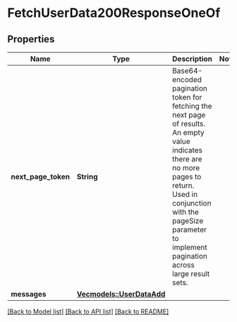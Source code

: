 # FetchUserData200ResponseOneOf

## Properties

Name | Type | Description | Notes
------------ | ------------- | ------------- | -------------
**next_page_token** | **String** | Base64-encoded pagination token for fetching the next page of results. An empty value indicates there are no more pages to return. Used in conjunction with the pageSize parameter to implement pagination across large result sets. | 
**messages** | [**Vec<models::UserDataAdd>**](UserDataAdd.md) |  | 

[[Back to Model list]](../README.md#documentation-for-models) [[Back to API list]](../README.md#documentation-for-api-endpoints) [[Back to README]](../README.md)


